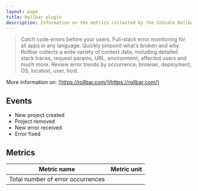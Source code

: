 ```yaml
---
layout: page
title: Rollbar plugin
description: Information on the metrics collected by the CoScale Rollbar plugin.
---
```


> Catch code errors before your users. Full-stack error monitoring for all apps in any language. Quickly pinpoint what’s broken and why. Rollbar collects a wide variety of context data, including detailed stack traces, request params, URL, environment, affected users and much more. Review error trends by occurrence, browser, deployment, OS, location, user, host.

More information on: [https://rollbar.com/](https://rollbar.com/)

## Events

* New project created
* Project removed
* New error received
* Error fixed


## Metrics

| Metric name                       | Metric unit |
|-----------------------------------|-------------|
| Total number of error occurrences |             |
